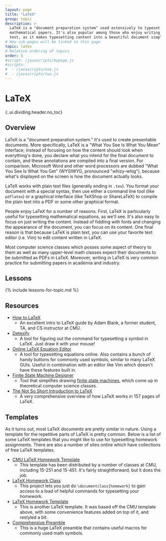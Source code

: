 ```yaml
---
layout: page
title: "LaTeX"
group: topic
description: >
  LaTeX is a "document preparation system" used extensively to typeset
  mathematical papers. It's also popular among those who enjoy writing in plain
  text, as it makes typesetting content into a beautiful document simple.
# How sub-pages will be linked to this page
topic: latex
# Relative ordering of topics
order: 5
#script: /javascripts/mypage.js
#scripts:
#  - /javascripts/one.js
#  - /javascripts/two.js
---
```



# LaTeX
{:.ui.dividing.header.no_toc}

## Overview

LaTeX is a "document preparation system." It's used to create presentable
documents. More specifically, LaTeX is a "What You See Is What You Mean"
interface; instead of focusing on how the content should look when everything's
done, you declare what you intend for the final document to contain, and these
annotations are compiled into a final version. For comparison, Microsoft Word
and other word processors are dubbed "What You See Is What You Get" (WYSIWYG,
pronounced "whizy-whig"), because what's displayed on the screen is how the
document actually looks.

LaTeX works with plain text files (generally ending in `.tex`). You format your
document with a special syntax, then use either a command line tool (like
`pdflatex`) or a graphical interface (like TeXShop or ShareLaTeX) to compile the
plain text into a PDF or some other graphical format.

People enjoy LaTeX for a number of reasons. First, LaTeX is particularly
useful for typesetting mathematical equations, as we'll see. It's also easy to
focus on just writing the content. Instead of fiddling with fonts and changing
the appearance of the document, you can focus on its content. One final reason
is that because LaTeX is plain text, you can use your favorite text editor (i.e.
Vim) to edit content written in LaTeX.

Most computer science classes which posses some aspect of theory to them as well
as many upper-level math classes expect their documents to be submitted as PDFs
in LaTeX. Moreover, writing in LaTeX is very common practice for submitting
papers in academia and industry.

## Lessons

{% include lessons-for-topic.md %}

## Resources

- [How to LaTeX][howtolatex]
  - An excellent intro to LaTeX guide by Adam Blank, a former student, TA, and
    CS instructor at CMU.
- [Detexify][detexify]
  - A tool for figuring out the command for typesetting a symbol in LaTeX. Just
    draw it with your mouse!
- [Online LaTeX Equation Editor][eqneditor]
  - A tool for typesetting equations online. Also contains a bunch of handy
    buttons for commonly used symbols, similar to many LaTeX GUIs. Useful in
    combination with an editor like Vim which doesn't have these features built
    in.
- [Finite State Machine Designer][fsmd]
  - Tool that simplifies drawing [finite state machines][fsm], which come up in
    theoretical computer science classes.
- [The Not So Short Introduction to LaTeX][lshort]
  - A very comprehensive overview of how LaTeX works in 157 pages of LaTeX.

## Templates

As it turns out, most LaTeX documents are pretty similar in nature. Using a
template for the repetitive parts of LaTeX is pretty common. Below is a list of
some LaTeX templates that you might like to use for typesetting homework
assignments. There are also a number of sites online which have collections of
free LaTeX templates.

- [CMU LaTeX Homework Template][cmu-template]
  - This template has been distributed by a number of classes at CMU, including
    15-251 and 15-451. It's fairly straightforward, but it does the job.
- [LaTeX Homework Class][homework-class]
  - This project lets you just do `\documentclass{homework}` to gain access to
    a load of helpful commands for typesetting your homework.
- [LaTeX Homework Template][jake-template]
  - This is another LaTeX template. It was based off the CMU template above,
    with some convenience features added on top of it, and restyled a bit.
- [Comprehensive Preamble][preamble]
  - This is a huge LaTeX preamble that contains useful macros for commonly
    used math symbols.

[cmu-template]: https://github.com/Z1MM32M4N/cmu-latex-hw-template
[homework-class]: https://github.com/Z1MM32M4N/latex-homework-class
[jake-template]: https://github.com/Z1MM32M4N/latex-hw-template
[preamble]: https://gist.github.com/Z1MM32M4N/8109d1ef3421f453ee14



[howtolatex]: how-to-latex.pdf
[detexify]: http://detexify.kirelabs.org/classify.html
[eqneditor]: http://www.codecogs.com/latex/eqneditor.php
[fsmd]: http://madebyevan.com/fsm/
[fsm]: http://en.wikipedia.org/wiki/Finite-state_machine
[lshort]: https://tobi.oetiker.ch/lshort/lshort.pdf



